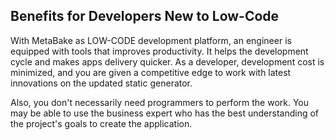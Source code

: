 ## Benefits for Developers New to Low-Code

With MetaBake as LOW-CODE development platform, an engineer is equipped with tools that improves productivity. It helps the development cycle and makes apps delivery quicker. As a developer, development cost is minimized, and you are given a competitive edge to work with latest innovations on the updated static generator.

Also, you don't necessarily need programmers to perform the work. You may be able to use the business expert who has the best understanding of the project's goals to create the application.

